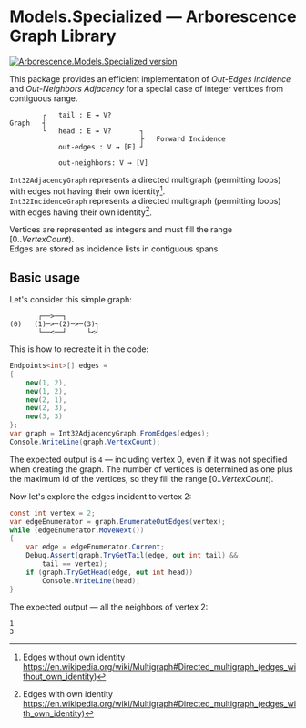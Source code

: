 # Models.Specialized — Arborescence Graph Library

[![Arborescence.Models.Specialized version](https://img.shields.io/nuget/v/Arborescence.Models.Specialized.svg?label=Models.Specialized&logo=nuget)](https://nuget.org/packages/Arborescence.Models.Specialized/)

This package provides an efficient implementation of _Out-Edges Incidence_ and _Out-Neighbors Adjacency_ for a special case of integer vertices from contiguous range.

            ┌   tail : E → V?
    Graph   ┤
            └   head : E → V?       ┐
                                    ├   Forward Incidence
                out-edges : V → [E] ┘

                out-neighbors: V → [V]

`Int32AdjacencyGraph` represents a directed multigraph (permitting loops) with edges not having their own identity[^EWO].  
`Int32IncidenceGraph` represents a directed multigraph (permitting loops) with edges having their own identity[^EWI].

Vertices are represented as integers and must fill the range [0.._VertexCount_).  
Edges are stored as incidence lists in contiguous spans.

## Basic usage

Let's consider this simple graph:

           ┌──>──┐
    (0)   (1)─>─(2)─>─(3)┐
           └──<──┘     └<┘

This is how to recreate it in the code:

```csharp
Endpoints<int>[] edges =
{
    new(1, 2),
    new(1, 2),
    new(2, 1),
    new(2, 3),
    new(3, 3)
};
var graph = Int32AdjacencyGraph.FromEdges(edges);
Console.WriteLine(graph.VertexCount);
```

The expected output is `4` — including vertex 0, even if it was not specified when creating the graph.
The number of vertices is determined as one plus the maximum id of the vertices, so they fill the range [0.._VertexCount_).

Now let's explore the edges incident to vertex 2:

```csharp
const int vertex = 2;
var edgeEnumerator = graph.EnumerateOutEdges(vertex);
while (edgeEnumerator.MoveNext())
{
    var edge = edgeEnumerator.Current;
    Debug.Assert(graph.TryGetTail(edge, out int tail) &&
        tail == vertex);
    if (graph.TryGetHead(edge, out int head))
        Console.WriteLine(head);
}
```

The expected output — all the neighbors of vertex 2:

    1
    3

[^EWI]: Edges with own identity  
  https://en.wikipedia.org/wiki/Multigraph#Directed_multigraph_(edges_with_own_identity)

[^EWO]: Edges without own identity  
  https://en.wikipedia.org/wiki/Multigraph#Directed_multigraph_(edges_without_own_identity)
